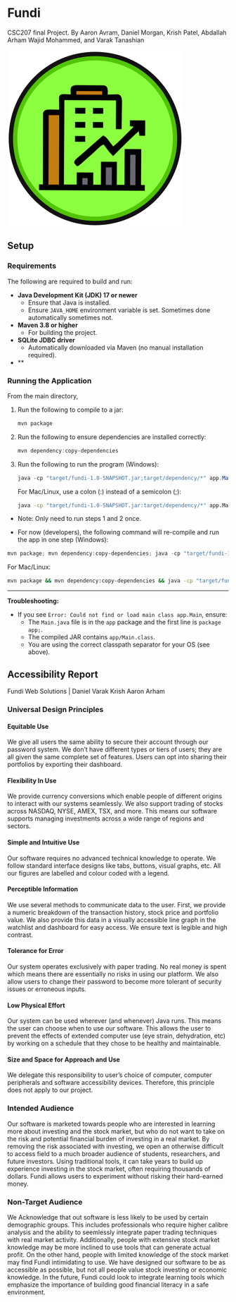 # Fundi

CSC207 final Project.
By Aaron Avram, Daniel Morgan, Krish Patel, Abdallah Arham Wajid Mohammed, and Varak Tanashian

![Logo](resources/logo.png)

## Setup

### Requirements

The following are required to build and run:

- **Java Development Kit (JDK) 17 or newer**
  - Ensure that Java is installed.
  - Ensure `JAVA_HOME` environment variable is set. Sometimes done automatically sometimes not.
- **Maven 3.8 or higher**
  - For building the project.
- **SQLite JDBC driver**
  - Automatically downloaded via Maven (no manual installation required).
- **

### Running the Application

From the main directory,

1. Run the following to compile to a jar:

    ```powershell
    mvn package
    ```

2. Run the following to ensure dependencies are installed correctly:

    ```powershell
    mvn dependency:copy-dependencies
    ```

3. Run the following to run the program (Windows):

    ```powershell
    java -cp "target/fundi-1.0-SNAPSHOT.jar;target/dependency/*" app.Main
    ```

   For Mac/Linux, use a colon (:) instead of a semicolon (;):

    ```bash
    java -cp "target/fundi-1.0-SNAPSHOT.jar:target/dependency/*" app.Main
    ```

- Note: Only need to run steps 1 and 2 once.

- For now (developers), the following command will re-compile and run the app in one step (Windows):

```powershell
mvn package; mvn dependency:copy-dependencies; java -cp "target/fundi-1.0-SNAPSHOT.jar;target/dependency/*" app.Main;
```

For Mac/Linux:

```bash
mvn package && mvn dependency:copy-dependencies && java -cp "target/fundi-1.0-SNAPSHOT.jar:target/dependency/*" app.Main
```

---

**Troubleshooting:**

- If you see `Error: Could not find or load main class app.Main`, ensure:
  - The `Main.java` file is in the `app` package and the first line is `package app;`.
  - The compiled JAR contains `app/Main.class`.
  - You are using the correct classpath separator for your OS (see above).

## Accessibility Report 

Fundi Web Solutions | Daniel Varak Krish Aaron Arham 

### Universal Design Principles 

#### Equitable Use 

We give all users the same ability to secure their account through our password system. We don’t have different types or tiers of users; they are all given the same complete set of features. Users can opt into sharing their portfolios by exporting their dashboard. 

#### Flexibility In Use 

We provide currency conversions which enable people of different origins to interact with our systems seamlessly. We also support trading of stocks across NASDAQ, NYSE, AMEX, TSX, and more. This means our software supports managing investments across a wide range of regions and sectors. 

#### Simple and Intuitive Use 

Our software requires no advanced technical knowledge to operate. We follow standard interface designs like tabs, buttons, visual graphs, etc. All our figures are labelled and colour coded with a legend. 

#### Perceptible Information 

We use several methods to communicate data to the user. First, we provide a numeric breakdown of the transaction history, stock price and portfolio value. We also provide this data in a visually accessible line graph in the watchlist and dashboard for easy access. We ensure text is legible and high contrast. 

#### Tolerance for Error 

Our system operates exclusively with paper trading. No real money is spent which means there are essentially no risks in using our platform. We also allow users to change their password to become more tolerant of security issues or erroneous inputs. 

#### Low Physical Effort 

Our system can be used wherever (and whenever) Java runs. This means the user can choose when to use our software. This allows the user to prevent the effects of extended computer use (eye strain, dehydration, etc) by working on a schedule that they chose to be healthy and maintainable. 

#### Size and Space for Approach and Use 

We delegate this responsibility to user’s choice of computer, computer peripherals and software accessibility devices. Therefore, this principle does not apply to our project. 

### Intended Audience 

Our software is marketed towards people who are interested in learning more about investing and the stock market, but who do not want to take on the risk and potential financial burden of investing in a real market. By removing the risk associated with investing, we open an otherwise difficult to access field to a much broader audience of students, researchers, and future investors. Using traditional tools, it can take years to build up experience investing in the stock market, often requiring thousands of dollars. Fundi allows users to experiment without risking their hard-earned money. 

### Non-Target Audience 

We Acknowledge that out software is less likely to be used by certain demographic groups. This includes professionals who require higher calibre analysis and the ability to seemlessly integrate paper trading techniques with real market activity. Additionally, people with extensive stock market knowledge may be more inclined to use tools that can generate actual profit. On the other hand, people with limited knowledge of the stock market may find Fundi intimidating to use. We have designed our software to be as accessible as possible, but not all people value stock investing or economic knowledge. In the future, Fundi could look to integrate learning tools which emphasize the importance of building good financial literacy in a safe environment. 
